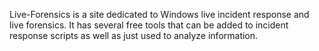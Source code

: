 Live-Forensics is a site dedicated to Windows live incident response and
live forensics. It has several free tools that can be added to incident
response scripts as well as just used to analyze information.